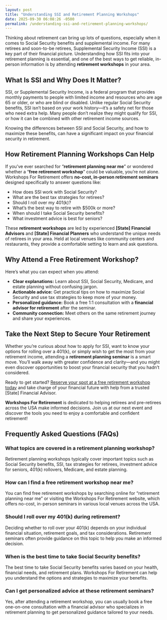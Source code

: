 ```yaml
---
layout: post
title: "Understanding SSI and Retirement Planning Workshops"
date: 2025-09-30 06:08:26 -0500
permalink: /understanding-ssi-and-retirement-planning-workshops/
---
```

Thinking about retirement can bring up lots of questions, especially when it comes to Social Security benefits and supplemental income. For many retirees and soon-to-be retirees, Supplemental Security Income (SSI) is a key part of their financial picture. Understanding how SSI fits into your retirement planning is essential, and one of the best ways to get reliable, in-person information is by attending **retirement workshops** in your area.

## What Is SSI and Why Does It Matter?

SSI, or Supplemental Security Income, is a federal program that provides monthly payments to people with limited income and resources who are age 65 or older, or who are blind or disabled. Unlike regular Social Security benefits, SSI isn’t based on your work history—it’s a safety net for those who need extra help. Many people don’t realize they might qualify for SSI, or how it can be combined with other retirement income sources.

Knowing the differences between SSI and Social Security, and how to maximize these benefits, can have a significant impact on your financial security in retirement.

## How Retirement Planning Workshops Can Help

If you’ve ever searched for “**retirement planning near me**” or wondered whether a “**free retirement workshop**” could be valuable, you’re not alone. Workshops For Retirement offers **no-cost, in-person retirement seminars** designed specifically to answer questions like:

- How does SSI work with Social Security?
- What are the best tax strategies for retirees?
- Should I roll over my 401(k)?
- What’s the best way to retire with $500k or more?
- When should I take Social Security benefits?
- What investment advice is best for seniors?

These **retirement workshops** are led by experienced **[State] Financial Advisors** and **[State] Financial Planners** who understand the unique needs of retirees in your area. Held at local venues like community centers and restaurants, they provide a comfortable setting to learn and ask questions.

## Why Attend a Free Retirement Workshop?

Here’s what you can expect when you attend:

- **Clear explanations:** Learn about SSI, Social Security, Medicare, and estate planning without confusing jargon.
- **Actionable advice:** Get practical tips on how to maximize Social Security and use tax strategies to keep more of your money.
- **Personalized guidance:** Book a free 1:1 consultation with a **financial advisor for retirement** after the seminar.
- **Community connection:** Meet others on the same retirement journey and share your experiences.

## Take the Next Step to Secure Your Retirement

Whether you’re curious about how to apply for SSI, want to know your options for rolling over a 401(k), or simply wish to get the most from your retirement income, attending a **retirement planning seminar** is a smart move. You’ll walk away with greater confidence and clarity—and you might even discover opportunities to boost your financial security that you hadn’t considered.

Ready to get started? [Reserve your spot at a free retirement workshop today](https://workshopsforretirement.com/) and take charge of your financial future with help from a trusted [State] Financial Advisor.

**Workshops For Retirement** is dedicated to helping retirees and pre-retirees across the USA make informed decisions. Join us at our next event and discover the tools you need to enjoy a comfortable and confident retirement!

## Frequently Asked Questions (FAQs)

### What topics are covered in a retirement planning workshop?

Retirement planning workshops typically cover important topics such as Social Security benefits, SSI, tax strategies for retirees, investment advice for seniors, 401(k) rollovers, Medicare, and estate planning.

### How can I find a free retirement workshop near me?

You can find free retirement workshops by searching online for “retirement planning near me” or visiting the Workshops For Retirement website, which offers no-cost, in-person seminars in various local venues across the USA.

### Should I roll over my 401(k) during retirement?

Deciding whether to roll over your 401(k) depends on your individual financial situation, retirement goals, and tax considerations. Retirement seminars often provide guidance on this topic to help you make an informed decision.

### When is the best time to take Social Security benefits?

The best time to take Social Security benefits varies based on your health, financial needs, and retirement plans. Workshops For Retirement can help you understand the options and strategies to maximize your benefits.

### Can I get personalized advice at these retirement seminars?

Yes, after attending a retirement workshop, you can usually book a free one-on-one consultation with a financial advisor who specializes in retirement planning to get personalized guidance tailored to your needs.

<script type="application/ld+json">
{
  "@context": "https://schema.org",
  "@type": "BlogPosting",
  "headline": "Understanding SSI and Retirement Planning Workshops",
  "description": "Learn how Supplemental Security Income (SSI) fits into retirement planning and how attending no-cost, in-person retirement workshops can help retirees maximize Social Security, manage tax strategies, and plan their financial future.",
  "author": {
    "@type": "Person",
    "name": "Workshops For Retirement"
  },
  "publisher": {
    "@type": "Person",
    "name": "Workshops For Retirement"
  },
  "mainEntityOfPage": {
    "@type": "WebPage",
    "@id": "https://workshopsforretirement.com/blog/understanding-ssi-retirement-planning-workshops"
  },
  "datePublished": "2024-06-01",
  "dateModified": "2024-06-01"
}
</script>

<script type="application/ld+json">
{
  "@context": "https://schema.org",
  "@type": "FAQPage",
  "mainEntity": [
    {
      "@type": "Question",
      "name": "What topics are covered in a retirement planning workshop?",
      "acceptedAnswer": {
        "@type": "Answer",
        "text": "Retirement planning workshops typically cover important topics such as Social Security benefits, SSI, tax strategies for retirees, investment advice for seniors, 401(k) rollovers, Medicare, and estate planning."
      }
    },
    {
      "@type": "Question",
      "name": "How can I find a free retirement workshop near me?",
      "acceptedAnswer": {
        "@type": "Answer",
        "text": "You can find free retirement workshops by searching online for “retirement planning near me” or visiting the Workshops For Retirement website, which offers no-cost, in-person seminars in various local venues across the USA."
      }
    },
    {
      "@type": "Question",
      "name": "Should I roll over my 401(k) during retirement?",
      "acceptedAnswer": {
        "@type": "Answer",
        "text": "Deciding whether to roll over your 401(k) depends on your individual financial situation, retirement goals, and tax considerations. Retirement seminars often provide guidance on this topic to help you make an informed decision."
      }
    },
    {
      "@type": "Question",
      "name": "When is the best time to take Social Security benefits?",
      "acceptedAnswer": {
        "@type": "Answer",
        "text": "The best time to take Social Security benefits varies based on your health, financial needs, and retirement plans. Workshops For Retirement can help you understand the options and strategies to maximize your benefits."
      }
    },
    {
      "@type": "Question",
      "name": "Can I get personalized advice at these retirement seminars?",
      "acceptedAnswer": {
        "@type": "Answer",
        "text": "Yes, after attending a retirement workshop, you can usually book a free one-on-one consultation with a financial advisor who specializes in retirement planning to get personalized guidance tailored to your needs."
      }
    }
  ]
}
</script>